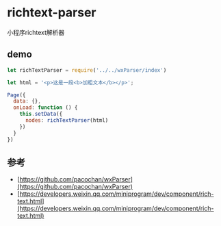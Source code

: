 # richtext-parser

小程序richtext解析器

## demo

```js
let richTextParser = require('../../wxParser/index')

let html = '<p>这是一段<b>加粗文本</b></p>';

Page({
  data: {},
  onLoad: function () {
    this.setData({
      nodes: richTextParser(html)
    })
  }
})
```

## 参考

- [https://github.com/pacochan/wxParser](https://github.com/pacochan/wxParser)
- [https://developers.weixin.qq.com/miniprogram/dev/component/rich-text.html](https://developers.weixin.qq.com/miniprogram/dev/component/rich-text.html)
